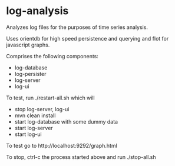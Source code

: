 log-analysis
============

Analyzes log files for the purposes of time series analysis.

Uses orientdb for high speed persistence and querying and flot for javascript graphs.

Comprises the following components:

* log-database
* log-persister
* log-server
* log-ui

To test, run 
    ./restart-all.sh 
which will
* stop log-server, log-ui
* mvn clean install
* start log-database with some dummy data
* start log-server
* start log-ui

To test go to http://localhost:9292/graph.html

To stop, ctrl-c the process started above and run 
    ./stop-all.sh
